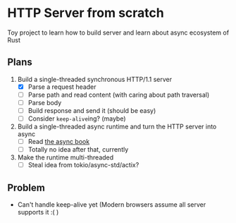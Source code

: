 # HTTP Server from scratch
Toy project to learn how to build server and learn about async ecosystem of Rust

## Plans
1. Build a single-threaded synchronous HTTP/1.1 server
    - [x] Parse a request header
    - [ ] Parse path and read content (with caring about path traversal)
    - [ ] Parse body
    - [ ] Build response and send it (should be easy)
    - [ ] Consider `keep-alive`ing? (maybe)
2. Build a single-threaded async runtime and turn the HTTP server into async
    - [ ] Read [the async book](https://rust-lang.github.io/async-book/)
    - [ ] Totally no idea after that, currently
3. Make the runtime multi-threaded
    - [ ] Steal idea from tokio/async-std/actix?

## Problem
- Can't handle keep-alive yet (Modern browsers assume all server supports it :( )
